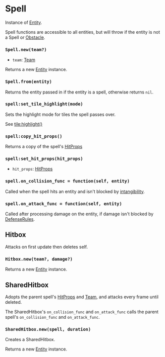 # Spell

Instance of [Entity](/client/lua-api/entity-api/entity).

Spell functions are accessible to all entities, but will throw if the entity is not a Spell or [Obstacle](/client/lua-api/entity-api/obstacle).

### `Spell.new(team?)`

- `team`: [Team](/client/lua-api/entity-api/entity#entityset_teamteam)

Returns a new [Entity](/client/lua-api/entity-api/entity) instance.

### `Spell.from(entity)`

Returns the entity passed in if the entity is a spell, otherwise returns `nil`.

### `spell:set_tile_highlight(mode)`

Sets the highlight mode for tiles the spell passes over.

See [tile:highlight()](/client/lua-api/field-api/field#tilehighlightmode)

### `spell:copy_hit_props()`

Returns a copy of the spell's [HitProps](/client/lua-api/attack-api/hit-props)

### `spell:set_hit_props(hit_props)`

- `hit_props`: [HitProps](/client/lua-api/attack-api/hit-props)

### `spell.on_collision_func = function(self, entity)`

Called when the spell hits an entity and isn't blocked by [intangibility](/client/lua-api/entity-api/living#livingset_intangibleintangible-intangible_rule).

### `spell.on_attack_func = function(self, entity)`

Called after processing damage on the entity, if damage isn't blocked by [DefenseRules](/client/lua-api/defense-api/defense-rule).

## Hitbox

Attacks on first update then deletes self.

### `Hitbox.new(team?, damage?)`

Returns a new [Entity](/client/lua-api/entity-api/entity) instance.

## SharedHitbox

Adopts the parent spell's [HitProps](/client/lua-api/attack-api/hit-props) and [Team](/client/lua-api/entity-api/entity#entityset_teamteam), and attacks every frame until deleted.

The SharedHitbox's `on_collision_func` and `on_attack_func` calls the parent spell's `on_collision_func` and `on_attack_func`.

### `SharedHitbox.new(spell, duration)`

Creates a SharedHitbox.

Returns a new [Entity](/client/lua-api/entity-api/entity) instance.
